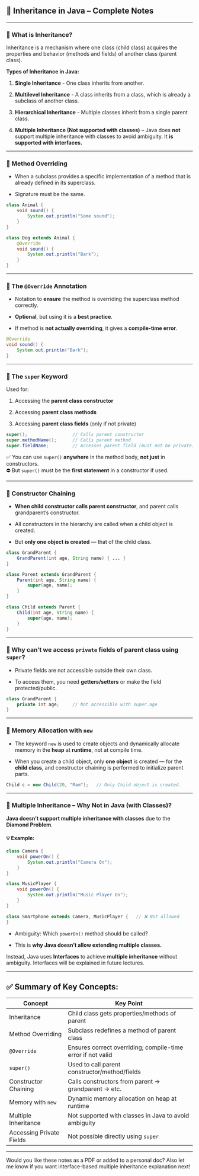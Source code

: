 
## 📘 **Inheritance in Java – Complete Notes**

---

### 🔹 What is Inheritance?

Inheritance is a mechanism where one class (child class) acquires the properties and behavior (methods and fields) of another class (parent class).

**Types of Inheritance in Java:**

1. **Single Inheritance** - One class inherits from another.
    
2. **Multilevel Inheritance** - A class inherits from a class, which is already a subclass of another class.
    
3. **Hierarchical Inheritance** - Multiple classes inherit from a single parent class.
    
4. **Multiple Inheritance (Not supported with classes)** – Java does **not** support multiple inheritance with classes to avoid ambiguity. It **is supported with interfaces.**
    

---

### 🔹 Method Overriding

- When a subclass provides a specific implementation of a method that is already defined in its superclass.
    
- Signature must be the same.
    

```java
class Animal {
    void sound() {
        System.out.println("Some sound");
    }
}

class Dog extends Animal {
    @Override
    void sound() {
        System.out.println("Bark");
    }
}
```

---

### 🔹 The `@Override` Annotation

- Notation to **ensure** the method is overriding the superclass method correctly.
    
- **Optional**, but using it is a **best practice**.
    
- If method is **not actually overriding**, it gives a **compile-time error**.
    

```java
@Override
void sound() {
    System.out.println("Bark");
}
```

---

### 🔹 The `super` Keyword

Used for:

1. Accessing the **parent class constructor**
    
2. Accessing **parent class methods**
    
3. Accessing **parent class fields** (only if not private)
    

```java
super();                 // Calls parent constructor
super.methodName();      // Calls parent method
super.fieldName;         // Accesses parent field (must not be private)
```

✅ You can use `super()` **anywhere** in the method body, **not just** in constructors.  
⛔ But `super()` must be the **first statement** in a constructor if used.

---

### 🔹 Constructor Chaining

- **When child constructor calls parent constructor**, and parent calls grandparent’s constructor.
    
- All constructors in the hierarchy are called when a child object is created.
    
- But **only one object is created** — that of the child class.
    

```java
class GrandParent {
    GrandParent(int age, String name) { ... }
}

class Parent extends GrandParent {
    Parent(int age, String name) {
        super(age, name);
    }
}

class Child extends Parent {
    Child(int age, String name) {
        super(age, name);
    }
}
```

---

### 🔹 Why can’t we access `private` fields of parent class using `super`?

- Private fields are not accessible outside their own class.
    
- To access them, you need **getters/setters** or make the field protected/public.
    

```java
class GrandParent {
    private int age;     // Not accessible with super.age
}
```

---

### 🔹 Memory Allocation with `new`

- The keyword `new` is used to create objects and dynamically allocate memory in the **heap** at **runtime**, not at compile time.
    
- When you create a child object, only **one object** is created — for the **child class**, and constructor chaining is performed to initialize parent parts.
    

```java
Child c = new Child(20, "Ram");   // Only Child object is created.
```

---

### 🔹 Multiple Inheritance – Why Not in Java (with Classes)?

**Java doesn’t support multiple inheritance with classes** due to the **Diamond Problem**.

#### 💡 Example:

```java
class Camera {
    void powerOn() {
        System.out.println("Camera On");
    }
}

class MusicPlayer {
    void powerOn() {
        System.out.println("Music Player On");
    }
}

class Smartphone extends Camera, MusicPlayer {   // ❌ Not allowed
}
```

- Ambiguity: Which `powerOn()` method should be called?
    
- This is **why Java doesn’t allow extending multiple classes.**
    

Instead, Java uses **Interfaces** to achieve **multiple inheritance** without ambiguity. Interfaces will be explained in future lectures.

---

## ✅ Summary of Key Concepts:

|Concept|Key Point|
|---|---|
|Inheritance|Child class gets properties/methods of parent|
|Method Overriding|Subclass redefines a method of parent class|
|`@Override`|Ensures correct overriding; compile-time error if not valid|
|`super()`|Used to call parent constructor/method/fields|
|Constructor Chaining|Calls constructors from parent → grandparent → etc.|
|Memory with `new`|Dynamic memory allocation on heap at runtime|
|Multiple Inheritance|Not supported with classes in Java to avoid ambiguity|
|Accessing Private Fields|Not possible directly using `super`|

---

Would you like these notes as a PDF or added to a personal doc? Also let me know if you want interface-based multiple inheritance explanation next!